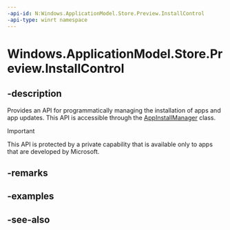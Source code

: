 ```yaml
---
-api-id: N:Windows.ApplicationModel.Store.Preview.InstallControl
-api-type: winrt namespace
---
```


# Windows.ApplicationModel.Store.Preview.InstallControl

## -description
Provides an API for programmatically managing the installation of apps and app updates. This API is accessible through the [AppInstallManager](appinstallmanager.md) class.

> [!IMPORTANT]
> This API is protected by a private capability that is available only to apps that are developed by Microsoft.

## -remarks

## -examples

## -see-also